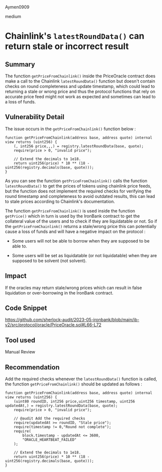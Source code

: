 Aymen0909

medium

# Chainlink's `latestRoundData()` can return stale or incorrect result

## Summary

The function `getPriceFromChainlink()` inside the PriceOracle contract does make a call to the Chainlink `latestRoundData()` function but doesn't contain checks on round completeness and update timestamp, which could lead to returning a stale or wrong price and thus the protocol functions that rely on accurate price feed might not work as expected and sometimes can lead to a loss of funds.

## Vulnerability Detail

The issue occurs in the `getPriceFromChainlink()` function below :

```solidity
function getPriceFromChainlink(address base, address quote) internal view returns (uint256) {
    (, int256 price,,,) = registry.latestRoundData(base, quote);
    require(price > 0, "invalid price");

    // Extend the decimals to 1e18.
    return uint256(price) * 10 ** (18 - uint256(registry.decimals(base, quote)));
}
```

As you can see the function `getPriceFromChainlink()` calls the function `latestRoundData()` to get the prices of tokens using chainlink price feeds, but the function does not implement the required checks for verifying the round timestamp and completeness to avoid outdated results, this can lead to stale prices according to Chainlink's documentation.

The function `getPriceFromChainlink()` is used inside the function `getPrice()` which in turn is used by the IronBank contract to get the collateral value of the users and to check if they are liquidatable or not. So if the `getPriceFromChainlink()` returns a stale/wrong price this can potentially cause a loss of funds and will have a negative impact on the protocol :

- Some users will not be able to borrow when they are supposed to be able to.

- Some users will be set as liquidatable (or not liquidatable) when they are supposed to be solvent (not solvent).

## Impact

If the oracles may return stale/wrong prices which can result in false liquidation or over-borrowing in the IronBank contract.

## Code Snippet

https://github.com/sherlock-audit/2023-05-ironbank/blob/main/ib-v2/src/protocol/oracle/PriceOracle.sol#L66-L72

## Tool used

Manual Review

## Recommendation

Add the required checks whenever the `latestRoundData()` function is called, the function `getPriceFromChainlink()` should be updated as follows :

```solidity
function getPriceFromChainlink(address base, address quote) internal view returns (uint256) {
    (uint80 roundID, int256 price,uint256 timestamp, uint256 updatedAt,) = registry.latestRoundData(base, quote);
    require(price > 0, "invalid price");

    // @audit Add the required checks
    require(updatedAt >= roundID, "Stale price");
    require(timestamp != 0,"Round not complete");
    require(
        block.timestamp - updatedAt <= 3600,
        "ORACLE_HEARTBEAT_FAILED"
    );

    // Extend the decimals to 1e18.
    return uint256(price) * 10 ** (18 - uint256(registry.decimals(base, quote)));
}
```
